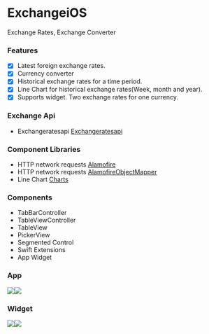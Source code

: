 # ExchangeiOS
Exchange Rates, Exchange Converter

### Features

- [x] Latest foreign exchange rates.
- [x] Currency converter
- [x] Historical exchange rates for a time period.
- [x] Line Chart for historical exchange rates(Week, month and year).
- [x] Supports widget. Two exchange rates for one currency.

### Exchange Api

- Exchangeratesapi [Exchangeratesapi](https://exchangeratesapi.io/ "Exchangeratesapi")

### Component Libraries

- HTTP network requests [Alamofire](https://github.com/Alamofire/Alamofire "Alamofire")
- HTTP network requests [AlamofireObjectMapper](https://github.com/tristanhimmelman/AlamofireObjectMapper "AlamofireObjectMapper")
- Line Chart [Charts](https://github.com/danielgindi/Charts "Charts")

### Components

- TabBarController
- TableViewController
- TableView
- PickerView
- Segmented Control
- Swift Extensions
- App Widget

### App

![](https://github.com/kasimoz/ExchangeiOS/blob/master/appdarkmode.gif)![](https://github.com/kasimoz/ExchangeiOS/blob/master/applightmode.gif)

### Widget

![](https://github.com/kasimoz/ExchangeiOS/blob/master/screenshot_widget.png)![](https://github.com/kasimoz/ExchangeiOS/blob/master/screenshot_widget2.png)
